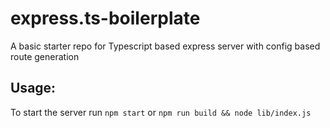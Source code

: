 # express.ts-boilerplate

A basic starter repo for Typescript based express server with config based route generation

## Usage:

To start the server run `npm start` or `npm run build && node lib/index.js`
